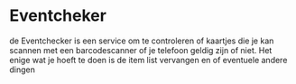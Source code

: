 # Eventcheker
de Eventchecker is een service om te controleren of kaartjes die je kan scannen met een barcodescanner of je telefoon geldig zijn of niet.
Het enige wat je hoeft te doen is de item list vervangen en of eventuele andere dingen
